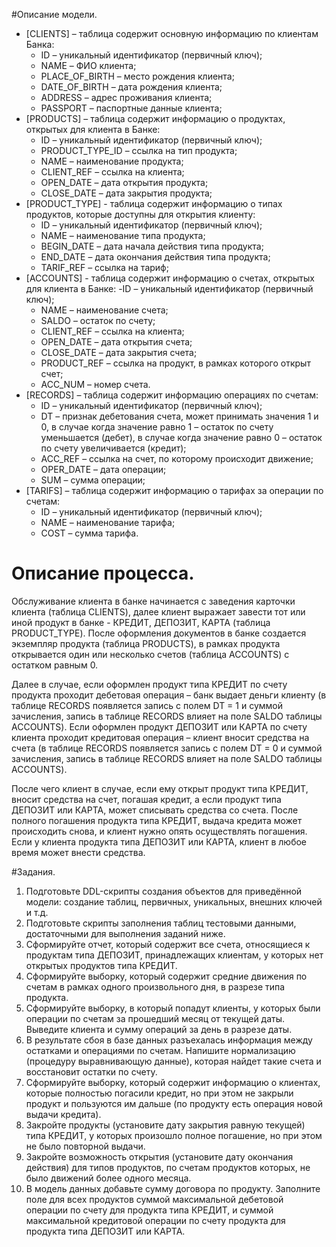 #Описание модели.
- [CLIENTS] – таблица содержит основную информацию по клиентам Банка:
    - ID – уникальный идентификатор (первичный ключ);
    - NAME – ФИО клиента;
    - PLACE_OF_BIRTH – место рождения клиента;
    - DATE_OF_BIRTH – дата рождения клиента;
    - ADDRESS – адрес проживания клиента;
    - PASSPORT – паспортные данные клиента;
- [PRODUCTS] – таблица содержит информацию о продуктах, открытых для клиента в Банке:
    - ID – уникальный идентификатор (первичный ключ);
    - PRODUCT_TYPE_ID – ссылка на тип продукта;
    - NAME – наименование продукта;
    - CLIENT_REF – ссылка на клиента;
    - OPEN_DATE – дата открытия продукта;
    - CLOSE_DATE – дата закрытия продукта;
- [PRODUCT_TYPE] -  таблица содержит информацию о типах продуктов, которые доступны для открытия клиенту:
    - ID – уникальный идентификатор (первичный ключ);
    - NAME – наименование типа продукта;
    - BEGIN_DATE – дата начала действия типа продукта;
    - END_DATE – дата окончания действия типа продукта;
    - TARIF_REF – ссылка на тариф;
- [ACCOUNTS] -  таблица содержит информацию о счетах, открытых для клиента в Банке:
    -ID – уникальный идентификатор (первичный ключ);
    - NAME – наименование счета;
    - SALDO – остаток по счету;
    - CLIENT_REF – ссылка на клиента;
    - OPEN_DATE – дата открытия счета;
    - CLOSE_DATE – дата закрытия счета;
    - PRODUCT_REF – ссылка на продукт, в рамках которого открыт счет;
    - ACC_NUM – номер счета.
- [RECORDS] – таблица содержит информацию операциях по счетам:
    - ID – уникальный идентификатор (первичный ключ);
    - DT – признак дебетования счета, может принимать значения 1 и 0, в случае когда значение равно 1 – остаток по счету уменьшается (дебет), в случае когда значение равно 0 – остаток по счету увеличивается (кредит);
    - ACC_REF – ссылка на счет, по которому происходит движение;
    - OPER_DATE – дата операции;
    - SUM – сумма операции;
- [TARIFS] – таблица содержит информацию о тарифах за операции по счетам:
    - ID – уникальный идентификатор (первичный ключ);
    - NAME – наименование тарифа;
    - COST – сумма тарифа.


# Описание процесса.
Обслуживание клиента в банке начинается с заведения карточки клиента (таблица CLIENTS), далее клиент выражает завести тот или иной продукт в банке -  КРЕДИТ, ДЕПОЗИТ, КАРТА (таблица PRODUCT_TYPE). После оформления документов в банке создается экземпляр продукта (таблица PRODUCTS), в рамках продукта открывается один или несколько счетов (таблица ACCOUNTS) с остатком равным 0.

Далее в случае, если оформлен продукт типа КРЕДИТ по счету продукта проходит дебетовая операция – банк выдает деньги клиенту (в таблице RECORDS появляется запись с полем DT = 1 и суммой зачисления, запись в таблице RECORDS влияет на поле SALDO таблицы ACCOUNTS). Если оформлен продукт ДЕПОЗИТ или КАРТА по счету клиента проходит кредитовая операция – клиент вносит средства на счета (в таблице RECORDS появляется запись с полем DT = 0 и суммой зачисления, запись в таблице RECORDS влияет на поле SALDO таблицы ACCOUNTS).

После чего клиент в случае, если ему открыт продукт типа КРЕДИТ, вносит средства на счет, погашая кредит, а если продукт типа ДЕПОЗИТ или КАРТА, может списывать средства со счета. После полного погашения продукта типа КРЕДИТ, выдача кредита может происходить снова, и клиент нужно опять осуществлять погашения. Если у клиента продукта типа ДЕПОЗИТ или КАРТА, клиент в любое время может внести средства.

#Задания.
1. Подготовьте DDL-скрипты создания объектов для приведённой модели: создание таблиц,
первичных, уникальных, внешних ключей и т.д.
2. Подготовьте скрипты заполнения таблиц тестовыми данными, достаточными для выполнения заданий ниже.
3. Сформируйте отчет, который содержит все счета, относящиеся к продуктам типа ДЕПОЗИТ, принадлежащих клиентам, у которых нет открытых продуктов типа КРЕДИТ.
4. Сформируйте выборку, который содержит средние движения по счетам в рамках одного произвольного дня, в разрезе типа продукта.
5. Сформируйте выборку, в который попадут клиенты, у которых были операции по счетам за прошедший месяц от текущей даты. Выведите клиента и сумму операций за день в разрезе даты.
6. В результате сбоя в базе данных разъехалась информация между остатками и операциями по счетам. Напишите нормализацию (процедуру выравнивающую данные), которая найдет такие счета и восстановит остатки по счету.
7. Сформируйте выборку, который содержит информацию о клиентах, которые полностью погасили кредит, но при этом не закрыли продукт и пользуются им дальше (по продукту есть операция новой выдачи кредита).
8. Закройте продукты (установите дату закрытия равную текущей) типа КРЕДИТ, у которых произошло полное погашение, но при этом не было повторной выдачи.
9. Закройте возможность открытия (установите дату окончания действия) для типов продуктов, по счетам продуктов которых, не было движений более одного месяца.
10. В модель данных добавьте сумму договора по продукту. Заполните поле для всех продуктов суммой максимальной дебетовой операции по счету для продукта типа КРЕДИТ, и суммой максимальной кредитовой операции по счету продукта для продукта типа ДЕПОЗИТ или КАРТА.
